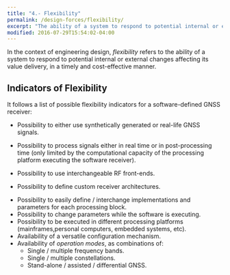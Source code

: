 ```yaml
---
title: "4.- Flexibility"
permalink: /design-forces/flexibility/
excerpt: "The ability of a system to respond to potential internal or external changes affecting its value delivery, in a timely and cost-effective manner."
modified: 2016-07-29T15:54:02-04:00
---
```


In the context of engineering design, _flexibility_ refers to the ability of a system to respond to potential internal or external changes affecting its value delivery, in a timely and cost-effective manner.


## Indicators of Flexibility

It follows a list of possible flexibility indicators for a software-defined GNSS receiver:

* Possibility to either use synthetically generated or real-life GNSS signals.
+ Possibility to process signals either in real time or in post-processing time (only limited by the computational capacity of the processing platform executing the software receiver).
* Possibility to use interchangeable RF front-ends.
+ Possibility to define custom receiver architectures.
* Possibility to easily define / interchange implementations and parameters for each processing block.
* Possibility to change parameters while the software is executing.
* Possibility to be executed in different processing platforms (mainframes,personal computers, embedded systems, etc).
* Availability of a versatile configuration mechanism.
* Availability of _operation modes_, as combinations of:
  - Single / multiple frequency bands.
  - Single / multiple constellations.
  - Stand-alone / assisted / differential GNSS.
